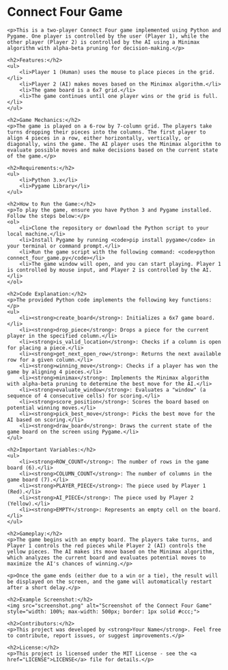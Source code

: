 <!DOCTYPE html>
<html lang="en">
<head>
    <meta charset="UTF-8">
    <meta name="viewport" content="width=device-width, initial-scale=1.0">


</head>
<body>
    <h1>Connect Four Game</h1>

    <p>This is a two-player Connect Four game implemented using Python and Pygame. One player is controlled by the user (Player 1), while the other player (Player 2) is controlled by the AI using a Minimax algorithm with alpha-beta pruning for decision-making.</p>

    <h2>Features:</h2>
    <ul>
        <li>Player 1 (Human) uses the mouse to place pieces in the grid.</li>
        <li>Player 2 (AI) makes moves based on the Minimax algorithm.</li>
        <li>The game board is a 6x7 grid.</li>
        <li>The game continues until one player wins or the grid is full.</li>
    </ul>

    <h2>Game Mechanics:</h2>
    <p>The game is played on a 6-row by 7-column grid. The players take turns dropping their pieces into the columns. The first player to align 4 pieces in a row, either horizontally, vertically, or diagonally, wins the game. The AI player uses the Minimax algorithm to evaluate possible moves and make decisions based on the current state of the game.</p>

    <h2>Requirements:</h2>
    <ul>
        <li>Python 3.x</li>
        <li>Pygame Library</li>
    </ul>

    <h2>How to Run the Game:</h2>
    <p>To play the game, ensure you have Python 3 and Pygame installed. Follow the steps below:</p>
    <ol>
        <li>Clone the repository or download the Python script to your local machine.</li>
        <li>Install Pygame by running <code>pip install pygame</code> in your terminal or command prompt.</li>
        <li>Run the game script with the following command: <code>python connect_four_game.py</code></li>
        <li>The game window will open, and you can start playing. Player 1 is controlled by mouse input, and Player 2 is controlled by the AI.</li>
    </ol>

    <h2>Code Explanation:</h2>
    <p>The provided Python code implements the following key functions:</p>
    <ul>
        <li><strong>create_board</strong>: Initializes a 6x7 game board.</li>
        <li><strong>drop_piece</strong>: Drops a piece for the current player in the specified column.</li>
        <li><strong>is_valid_location</strong>: Checks if a column is open for placing a piece.</li>
        <li><strong>get_next_open_row</strong>: Returns the next available row for a given column.</li>
        <li><strong>winning_move</strong>: Checks if a player has won the game by aligning 4 pieces.</li>
        <li><strong>minimax</strong>: Implements the Minimax algorithm with alpha-beta pruning to determine the best move for the AI.</li>
        <li><strong>evaluate_window</strong>: Evaluates a "window" (a sequence of 4 consecutive cells) for scoring.</li>
        <li><strong>score_position</strong>: Scores the board based on potential winning moves.</li>
        <li><strong>pick_best_move</strong>: Picks the best move for the AI based on scoring.</li>
        <li><strong>draw_board</strong>: Draws the current state of the game board on the screen using Pygame.</li>
    </ul>

    <h2>Important Variables:</h2>
    <ul>
        <li><strong>ROW_COUNT</strong>: The number of rows in the game board (6).</li>
        <li><strong>COLUMN_COUNT</strong>: The number of columns in the game board (7).</li>
        <li><strong>PLAYER_PIECE</strong>: The piece used by Player 1 (Red).</li>
        <li><strong>AI_PIECE</strong>: The piece used by Player 2 (Yellow).</li>
        <li><strong>EMPTY</strong>: Represents an empty cell on the board.</li>
    </ul>

    <h2>Gameplay:</h2>
    <p>The game begins with an empty board. The players take turns, and Player 1 controls the red pieces while Player 2 (AI) controls the yellow pieces. The AI makes its move based on the Minimax algorithm, which analyzes the current board and evaluates potential moves to maximize the AI's chances of winning.</p>

    <p>Once the game ends (either due to a win or a tie), the result will be displayed on the screen, and the game will automatically restart after a short delay.</p>

    <h2>Example Screenshot:</h2>
    <img src="screenshot.png" alt="Screenshot of the Connect Four Game" style="width: 100%; max-width: 500px; border: 1px solid #ccc;">

    <h2>Contributors:</h2>
    <p>This project was developed by <strong>Your Name</strong>. Feel free to contribute, report issues, or suggest improvements.</p>

    <h2>License:</h2>
    <p>This project is licensed under the MIT License - see the <a href="LICENSE">LICENSE</a> file for details.</p>

</body>
</html>

